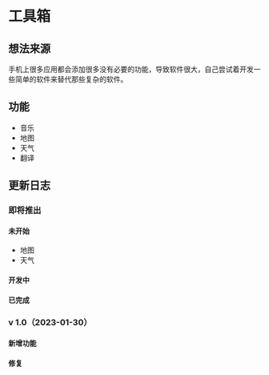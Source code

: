 # 工具箱

## 想法来源

手机上很多应用都会添加很多没有必要的功能，导致软件很大，自己尝试着开发一些简单的软件来替代那些复杂的软件。

## 功能

- 音乐
- 地图
- 天气
- 翻译

## 更新日志

### 即将推出

#### 未开始

- 地图
- 天气

#### 开发中

#### 已完成

### v 1.0（2023-01-30）

#### 新增功能

#### 修复

